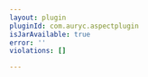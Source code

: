 ```yaml
---
layout: plugin
pluginId: com.auryc.aspectplugin
isJarAvailable: true
error: ''
violations: []

---
```

